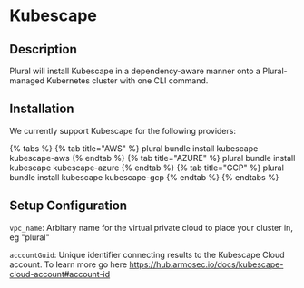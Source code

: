 
# Kubescape

## Description
Plural will install Kubescape in a dependency-aware manner onto a Plural-managed Kubernetes cluster with one CLI command.

## Installation
We currently support Kubescape for the following providers:

{% tabs %}
{% tab title="AWS" %} plural bundle install kubescape kubescape-aws {% endtab %} {% tab title="AZURE" %} plural bundle install kubescape kubescape-azure {% endtab %} {% tab title="GCP" %} plural bundle install kubescape kubescape-gcp {% endtab %}
{% endtabs %}

## Setup Configuration
`vpc_name`: Arbitary name for the virtual private cloud to place your cluster in, eg "plural"

`accountGuid`: Unique identifier connecting results to the Kubescape Cloud account. To learn more go here https://hub.armosec.io/docs/kubescape-cloud-account#account-id
    
